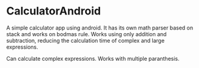 # CalculatorAndroid
A simple calculator app using android. It has its own math parser based on stack and works on bodmas rule. Works using only addition and subtraction, reducing the calculation time of complex and large expressions.

Can calculate complex expressions. Works with multiple paranthesis.
